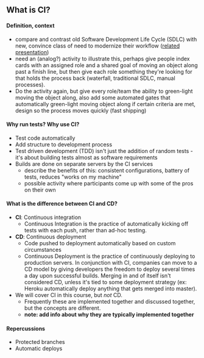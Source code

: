## What is CI?
#### Definition, context
- compare and contrast old Software Development Life Cycle (SDLC) with new, convince class of need to modernize their workflow ([related presentation](https://github.box.com/s/2vycilxamykdcswmed5mp6bvua1ejaz0))
- need an (analog?) activity to illustrate this, perhaps give people index cards with an assigned role and a shared goal of moving an object along past a finish line, but then give each role something they're looking for that holds the process back (waterfall, traditional SDLC, manual processes).
- Do the activity again, but give every role/team the ability to green-light moving the object along, also add some automated gates that automatically green-light moving object along if certain criteria are met, design so the process moves quickly (fast shipping)

#### Why run tests? Why use CI?
- Test code automatically
- Add structure to development process
- Test driven development (TDD) isn't just the addition of random tests - it's about building tests almost as software requirements
- Builds are done on separate servers by the CI services
  - describe the benefits of this: consistent configurations, battery of tests, reduces "works on my machine"
  - possible activity where participants come up with some of the pros on their own

#### What is the difference between CI and CD?
- **CI**: Continuous integration
  - Continuous Integration is the practice of automatically kicking off tests with each push, rather than ad-hoc testing.
- **CD**: Continuous deployment
  - Code pushed to deployment automatically based on custom circumstances
  - Continuous Deployment is the practice of continuously deploying to production servers. In conjunction with CI, companies can move to a CD model by giving developers the freedom to deploy several times a day upon successful builds. Merging in and of itself isn't considered CD, unless it's tied to some deployment strategy (ex: Heroku automatically deploy anything that gets merged into master).
- We will cover CI in this course, but _not_ CD.
  - Frequently these are implemented together and discussed together, but the concepts are different.
  - **note: add info about why they are typically implemented together**

#### Repercussions
- Protected branches
- Automatic deploys
